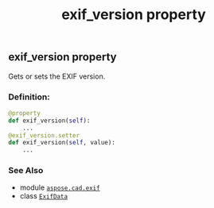 ﻿---
title: exif_version property
second_title: Aspose.CAD for Python via .NET API References
description: 
type: docs
weight: 200
url: /python-net/aspose.cad.exif/exifdata/exif_version/
is_root: false
---

## exif_version property


Gets or sets the EXIF version.
### Definition:
```python
@property
def exif_version(self):
    ...
@exif_version.setter
def exif_version(self, value):
    ...
```

### See Also
* module [`aspose.cad.exif`](../../)
* class [`ExifData`](/cad/python-net/aspose.cad.exif/exifdata)
